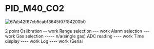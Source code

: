 # PID_M40_CO2

![67ab42f67cb5cab13645f07f84200b0](https://user-images.githubusercontent.com/26637782/223911329-fbae8720-f3d8-4bba-8ee1-d32409b43622.jpg)

2 point Calibration -- work
Range selection    --- work
Alarm selection    --- work
Gas selection    ----- n/a(single gas)
ADC reading       ---- work
Time display      ---- work
Log               ---- work (Serial
